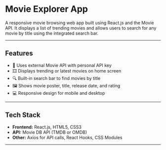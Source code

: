 # Movie Explorer App

A responsive movie browsing web app built using React.js and the Movie API. It displays a list of trending movies and allows users to search for any movie by title using the integrated search bar.

---

## Features

- 🔑 Uses external Movie API with personal API key
- 🎞️ Displays trending or latest movies on home screen
- 🔍 Built-in search bar to find movies by title
- 🖼️ Shows movie poster, title, release date, and rating
- 💻 Responsive design for mobile and desktop

---

## Tech Stack

- **Frontend:** React.js, HTML5, CSS3
- **API:** Movie DB API (TMDB or OMDB)
- **Other:** Axios for API calls, React Hooks, CSS Modules

---


